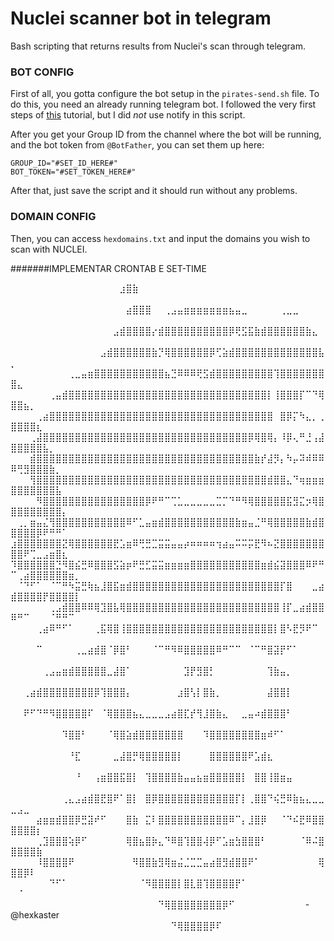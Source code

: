 # Nuclei scanner bot in telegram
Bash scripting that returns results from Nuclei's scan through telegram.


### BOT CONFIG
First of all, you gotta configure the bot setup in the ``pirates-send.sh`` file. To do this, you need an already running telegram bot. I followed the very first steps of [this](https://medium.com/bug-bounty/using-notify-to-send-notifications-to-a-telegram-bot-with-the-help-of-chatgpt-3ab950655a01) tutorial, but I did *not* use notify in this script.

After you get your Group ID from the channel where the bot will be running, and the bot token from ``@BotFather``, you can set them up here:

```
GROUP_ID="#SET_ID_HERE#"
BOT_TOKEN="#SET_TOKEN_HERE#"
```

After that, just save the script and it should run without any problems.

### DOMAIN CONFIG

Then, you can access ``hexdomains.txt`` and input the domains you wish to scan with NUCLEI.

#######IMPLEMENTAR CRONTAB E SET-TIME




⠀⠀⠀⠀⠀⠀⠀⠀⠀⠀⠀⠀⠀⠀⠀⠀⠀⣰⣿⣷⠀⠀⠀⠀⠀⠀⠀⠀⠀⠀⠀⠀⠀⠀⠀⠀⠀⠀⠀⠀⠀⠀⠀⠀⠀⠀⠀⠀⠀⠀⠀⠀⠀⠀⠀⠀⠀⠀
⠀⠀⠀⠀⠀⠀⠀⠀⠀⠀⠀⠀⠀⠀⠀⠀⠀⠀⣴⣿⣿⣿⠀⠀⢀⣠⣤⣶⣶⣶⣶⣶⣶⣶⣦⣤⣀⠀⠀⠀⠀⠀⢀⣀⣀⠀⠀⠀⠀⠀⠀⠀⠀⠀⠀⠀⠀⠀⠀⠀
⠀⠀⠀⠀⠀⠀⠀⠀⠀⠀⠀⠀⠀⠀⠀⠀⣠⣾⣿⣿⣿⣿⡔⣾⣿⣿⣿⣿⣿⣿⣿⣿⣿⣿⡿⢟⣫⣯⣷⣾⣿⣿⣿⣿⣿⣿⣷⣄⠀⠀⠀⠀⠀⠀⠀⠀⠀⠀⠀⠀
⠀⠀⠀⠀⠀⠀⠀⠀⠀⠀⠀⠀⠀⠀⣠⣾⣿⣿⣿⣿⣿⣿⣷⡙⢿⣿⣿⣿⣿⣿⣿⡿⢋⣵⣾⣿⣿⣿⣿⣿⣿⣿⣿⣿⣿⣿⣿⣿⣧⡀⠀⠀⠀⠀⠀⠀⠀⠀⠀⠀
⠀⠀⠀⠀⠀⠀⠀⠀⠀⢀⣀⣤⣶⣿⣿⣿⣿⣿⣿⣿⣿⣿⣿⣿⣦⣙⠿⠿⠿⢟⣫⣾⣿⣿⣿⣿⣿⣿⣿⣿⣿⢹⣿⣿⣿⣿⣿⣿⣿⣿⣄⠀⠀⠀⠀⠀⠀⠀⠀⠀
⠀⠀⠀⠀⠀⠀⢀⣤⣾⣿⣿⣿⣿⣿⣿⣿⣿⣿⣿⣿⣿⣿⣿⣿⣿⣿⣿⣿⣿⣿⣿⣿⣿⣿⣿⣿⣿⣿⣿⣿⡇⢸⣿⣿⣿⡏⠉⠙⢿⣿⣿⣦⡀⠀⠀⠀⠀⠀⠀⠀
⠀⠀⠀⠀⢀⣴⣿⣿⣿⣿⣿⣿⣿⣿⣿⣿⣿⣿⣿⣿⣿⣿⣿⣿⣿⣿⣿⣿⣿⣿⣿⣿⣿⣿⣿⣿⣿⣿⣿⣿⣿⠀⣿⡿⡍⠳⣄⡀⢀⣿⣿⣿⣿⣆⠀⠀⠀⠀⠀⠀
⠀⠀⠀⢀⣼⣿⣿⣿⣿⣿⣿⣿⣿⣿⣿⣿⣿⣿⣿⣿⣿⣿⣿⣿⣿⣿⣿⣿⣿⣿⣿⣿⣿⣿⣿⣿⣿⡿⢿⣿⢿⡄⠸⡿⢄⠛⣘⢠⣼⣿⣿⣿⣿⣿⣧⡀⠀⠀⠀⠀
⠀⠀⠀⣾⣿⣿⣿⣿⣿⣿⣿⣿⣿⣿⣿⣿⣿⣿⣿⣿⣿⣿⣿⣿⣿⣿⣿⣿⣿⣿⣿⣿⣿⣿⣿⣿⣿⣿⣷⡞⣼⡻⡄⠳⡤⠽⠾⠿⠿⠿⢛⣻⣿⣿⣿⣷⡀⠀⠀⠀
⠀⠀⠀⢻⣿⣿⣿⣿⣿⣿⣿⣿⣿⣿⣿⣿⣿⣿⣿⣿⣿⣿⣿⣿⣿⣿⣿⣿⣿⣿⣿⣿⣿⣿⣿⣿⣿⣿⣿⣿⣾⣿⣿⣄⠙⢶⣶⣶⣶⣿⣿⣿⣿⣿⣿⣿⣧⠀⠀⠀
⠀⠀⠀⠀⠻⣿⣿⣿⣿⣿⣿⣿⣿⣿⣿⣿⣿⣿⣿⣿⣿⡿⠟⠛⠉⢉⣁⣀⣀⣀⣀⣀⣉⡉⠙⠛⠻⢿⣿⣿⣿⣿⣿⣯⣻⣍⡲⢿⣿⣿⣿⣿⣿⣿⣿⣿⣿⡄⠀⠀
⠀⢀⡀⣶⣤⣌⢻⣿⣿⣿⣿⣿⣿⣿⣿⣿⣿⣿⠿⠋⣁⣤⣶⣾⣿⣿⣿⣿⣿⣿⣿⣿⣿⣿⣿⣷⣶⣤⣈⠛⢿⣿⣿⣿⣿⣿⣷⣾⣿⣿⣿⣿⣿⡿⠟⠛⠛⠁⠀⠀
⣰⣿⣿⣿⣿⣿⣿⣿⣝⢿⣿⣿⣿⣿⣿⣿⣟⣡⣶⠿⢛⣛⣉⣭⣭⣤⣤⡴⠶⠶⠶⠶⢲⣴⣤⠭⠭⡭⣟⠻⠦⣝⣿⣿⣿⣿⣿⣿⣿⣿⣿⠟⢉⣀⣠⣶⣿⣆⠀⠀
⠹⣿⣿⣿⣿⣿⣿⣙⠻⣿⣮⣛⠿⣿⣿⣿⣫⣵⡶⠟⣛⣋⣭⣭⣶⣶⣶⣶⣿⣿⣿⣿⣿⣿⣿⣿⣿⣿⣿⣶⣾⣮⣽⣿⣿⣿⠿⠟⠛⠉⢀⣴⣿⣿⣿⣿⣿⣿⣶⡀
⠀⠈⠙⠋⠁⠀⠈⠉⠛⠳⣭⣛⢷⣦⣸⣿⣯⣶⣾⣿⣿⣿⣿⣿⣿⣿⣿⣿⣿⣿⣿⣿⣿⣿⣿⣿⣿⣿⣿⣿⣿⣿⡏⣿⠀⠀⠀⣀⣴⣾⣿⣿⣿⣿⡟⣿⣿⣿⣿⡇
⠀⠀⠀⠀⠀⠀⢀⣠⣾⣿⣿⠿⠿⢿⣹⣿⣧⢿⣿⣿⣿⣿⣿⣿⣿⣿⣿⣿⣿⣿⣿⣿⣿⣿⣿⣿⣿⣿⣿⣿⣿⣿⢸⡏⣀⣴⣾⣿⣿⠿⠛⠉⠀⠀⠀⠈⠛⠛⠉⠀
⠀⠀⠀⠀⢀⣴⠿⠛⠋⠁⠀⠀⠀⢀⣯⢿⣿⢸⣿⣿⣿⣿⣿⣿⣿⣿⣿⣿⣿⣿⣿⣿⣿⣿⣿⣿⣿⣿⣿⣿⣿⡇⣿⠣⣟⡻⠟⠉⠀⠀⠀⠀⠀⠀⠀⠀⠀⠀⠀⠀
⠀⠀⠀⠀⠉⠀⠀⠀⠀⠀⢀⣀⣴⣾⣿⠈⡿⣿⠃⠀⠀⠀⠈⠉⠛⠻⠿⣿⣿⣿⣿⣿⠿⠛⠉⠉⠀⠈⠉⠛⣿⣽⡟⠋⠁⠀⠀⠀⠀⠀⠀⠀⠀⠀⠀⠀⠀⠀⠀⠀
⠀⠀⠀⠀⠀⢀⣠⣤⣶⣾⣿⣿⣿⣿⣿⣀⣼⣿⠁⠀⠀⠀⠀⠀⠀⠀⠀⣹⡟⣻⣿⡃⠀⠀⠀⠀⠀⠀⠀⠀⢹⣷⣤⡀⠀⠀⠀⠀⠀⠀⠀⠀⠀⠀⠀⠀⠀⠀⠀⠀
⠀⠀⢀⣴⣾⣿⣿⣿⣿⣿⣿⣿⣿⡿⢹⣿⣿⣿⡄⠀⠀⠀⠀⠀⠀⠀⣰⣿⢣⡇⣿⣷⡀⠀⠀⠀⠀⠀⠀⠀⣼⣿⣿⡇⠀⠀⠀⠀⠀⠀⠀⠀⠀⠀⠀⠀⠀⠀⠀⠀
⠀⠀⠟⠋⠙⠛⠻⣿⣿⣿⣿⣿⠏⠀⠈⢿⣿⣿⣿⣦⣄⣀⣀⣀⣠⣴⣿⣏⡞⢻⣸⣿⣷⣄⠀⠀⣀⣤⠴⣾⣿⣿⣿⠃⠀⠀⠀⠀⠀⠀⠀⠀⠀⠀⠀⠀⠀⠀⠀⠀
⠀⠀⠀⠀⠀⠀⠀⠀⠹⣿⣿⠃⠀⠀⠀⠈⢿⣿⣵⣾⣿⣿⣿⣿⣿⣿⣿⠀⠀⠀⠹⣿⣿⣿⣿⣿⣿⣿⣿⣶⠾⠋⠁⠀⠀⠀⠀⠀⠀⠀⠀⠀⠀⠀⠀⠀⠀⠀⠀⠀
⠀⠀⠀⠀⠀⠀⠀⠀⠀⠘⣏⠀⠀⠀⠀⠀⣀⣼⣿⡛⢿⣿⣿⣿⣿⣿⡇⠀⠀⠀⠀⣿⣿⣿⣿⣿⣿⠟⣡⣾⣆⠀⠀⠀⠀⠀⠀⠀⠀⠀⠀⠀⠀⠀⠀⠀⠀⠀⠀⠀
⠀⠀⠀⠀⠀⠀⠀⠀⠀⠀⠘⠀⠀⢠⣶⣿⣿⣯⣿⡇⠀⢹⣿⣿⣿⣿⣷⣤⣤⣦⣶⣿⣿⣿⣿⣿⡇⠀⣿⣿⢸⣿⣶⣤⠀⠀⠀⠀⠀⠀⠀⠀⠀⠀⠀⠀⠀⠀⠀⠀
⠀⠀⠀⠀⠀⠀⠀⠀⢀⣄⣠⣴⣾⣿⣟⣿⠟⠁⣿⡇⠀⣿⡿⣿⣿⣿⣿⣿⣿⣿⣿⣿⣿⣿⣿⡏⡇⢀⣿⣿⠙⢮⣛⠿⣷⣦⣄⣀⣀⣀⣠⣀⠀⠀⠀⠀⠀⠀⠀⠀
⠀⠀⠀⠀⣴⣶⣶⣾⣿⣿⡿⣛⣽⠞⠋⠀⠀⠀⣿⣷⠀⣍⠇⣿⣿⣿⣿⣿⣿⣿⣿⣿⣿⣿⠿⠉⡄⣸⣿⡿⠀⠀⠈⠙⠮⣟⠿⣿⣿⣿⣿⣿⣿⡆⠀⠀⠀⠀⠀⠀
⠀⠀⠀⠀⢀⣹⣿⣿⣿⢵⡿⠋⠀⠀⠀⠀⠀⠀⢿⣿⣦⣿⡷⣄⠙⠿⣿⢹⣿⣿⢼⡿⠋⣡⣶⣳⣿⣿⣿⠃⠀⠀⠀⠀⠀⠈⠿⠬⣿⣿⣿⣿⣿⣷⠀⠀⠀⠀⠀⠀
⠀⠀⠀⠀⠸⣿⣿⣿⣿⠟⠀⠀⠀⠀⠀⠀⠀⠀⠀⠻⣿⣿⣷⣻⢿⣶⣬⣈⣉⣉⣤⣴⣿⣻⣾⣿⣿⠟⠁⠀⠀⠀⠀⠀⠀⠀⠀⠀⢿⣿⣿⡿⠇⠀⠀⠀⠀⠀⠀⠀
⠀⠀⠀⠀⠀⠀⠙⠋⠁⠀⠀⠀⠀⠀⠀⠀⠀⠀⠀⠀⠈⠻⣿⣿⣿⣿⡇⣿⣇⣿⢹⣿⣿⣿⣿⡟⠁⠀⠀⠀⠀⠀⠀⠀⠀⠀⠀⠀⠀⠀⠈⠀⠀⠀⠀⠀⠀⠀⠀⠀
⠀⠀⠀⠀⠀⠀⠀⠀⠀⠀⠀⠀⠀⠀⠀⠀⠀⠀⠀⠀⠀⠀⠀⠙⢿⣿⣿⣿⣿⣿⣿⣿⣿⡿⠋⠀⠀⠀⠀⠀⠀⠀⠀⠀⠀⠀-@hexkaster⠀⠀⠀⠀⠀⠀⠀⠀⠀⠀⠀⠀⠀⠀
⠀⠀⠀⠀⠀⠀⠀⠀⠀⠀⠀⠀⠀⠀⠀⠀⠀⠀⠀⠀⠀⠀⠀⠀⠀⠙⢿⣿⣿⣿⣿⡿⠏⠀⠀⠀⠀⠀⠀⠀⠀⠀⠀⠀
